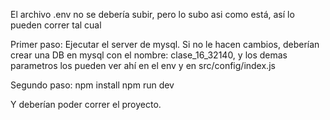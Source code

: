 El archivo .env no se debería subir, pero lo subo asi como está, así lo pueden correr tal cual

Primer paso:
Ejecutar el server de mysql.
Si no le hacen cambios, deberían crear una DB en mysql con el nombre: clase_16_32140, y los demas parametros los pueden ver ahí en el env y en src/config/index.js

Segundo paso:
npm install
npm run dev

Y deberían poder correr el proyecto.
